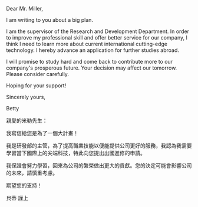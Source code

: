 Dear Mr. Miller,

I am writing to you about a big plan.

I am the supervisor of the Research and Development Department. In order
to improve my professional skill and offer better service for our
company, I think I need to learn more about current international
cutting-edge technology. I hereby advance an application for further
studies abroad.

I will promise to study hard and come back to contribute more to our
company\'s prosperous future. Your decision may affect our tomorrow.
Please consider carefully.

Hoping for your support!

Sincerely yours,

Betty

親愛的米勒先生：

我寫信給您是為了一個大計畫！

我是研發部的主管，為了提高職業技能以便能提供公司更好的服務，我認為我需要學習當下國際上的尖端科技，特此向您提出出國進修的申請。

我保證會努力學習，回來為公司的繁榮做出更大的貢獻。您的決定可能會影響公司的未來，請慎重考慮。

期望您的支持！

貝蒂 謹上
